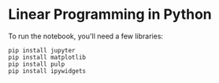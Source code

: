 # Linear Programming in Python

To run the notebook, you'll need a few libraries:

```
pip install jupyter
pip install matplotlib
pip install pulp
pip install ipywidgets
```